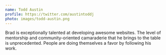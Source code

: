 ```yaml
---
name: Todd Austin
profile: https://twitter.com/austintoddj
photo: images/todd-austin.png
---
```


Brad is exceptionally talented at developing awesome websites. The level of mentorship and community-oriented camaraderie that he brings to the table is unprecedented. People are doing themselves a favor by following his work.
